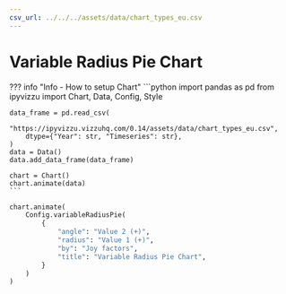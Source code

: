 ```yaml
---
csv_url: ../../../assets/data/chart_types_eu.csv
---
```


# Variable Radius Pie Chart

<div id="example_01"></div>

??? info "Info - How to setup Chart"
    ```python
    import pandas as pd
    from ipyvizzu import Chart, Data, Config, Style

    data_frame = pd.read_csv(
        "https://ipyvizzu.vizzuhq.com/0.14/assets/data/chart_types_eu.csv",
        dtype={"Year": str, "Timeseries": str},
    )
    data = Data()
    data.add_data_frame(data_frame)

    chart = Chart()
    chart.animate(data)
    ```

```python
chart.animate(
    Config.variableRadiusPie(
        {
            "angle": "Value 2 (+)",
            "radius": "Value 1 (+)",
            "by": "Joy factors",
            "title": "Variable Radius Pie Chart",
        }
    )
)
```

<script src="./44_P_R_variable_radius_pie_chart.js"></script>
